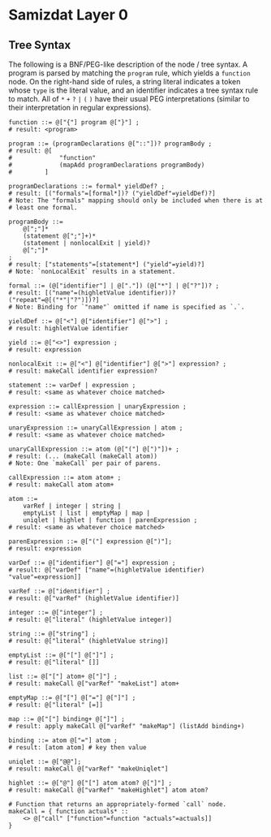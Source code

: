 Samizdat Layer 0
================

Tree Syntax
-----------

The following is a BNF/PEG-like description of the node / tree syntax.
A program is parsed by matching the `program` rule, which yields a
`function` node. On the right-hand side of rules, a string literal
indicates a token whose `type` is the literal value, and an identifier
indicates a tree syntax rule to match. All of `*` `+` `?` `|` `(` `)` have
their usual PEG interpretations (similar to their interpretation in
regular expressions).

```
function ::= @["{"] program @["}"] ;
# result: <program>

program ::= (programDeclarations @["::"])? programBody ;
# result: @[
#             "function"
#             (mapAdd programDeclarations programBody)
#         ]

programDeclarations ::= formal* yieldDef? ;
# result: [("formals"=[formal*])? ("yieldDef"=yieldDef)?]
# Note: The "formals" mapping should only be included when there is at
# least one formal.

programBody ::=
    @[";"]*
    (statement @[";"]+)*
    (statement | nonlocalExit | yield)?
    @[";"]*
;
# result: ["statements"=[statement*] ("yield"=yield)?]
# Note: `nonLocalExit` results in a statement.

formal ::= (@["identifier"] | @["."]) (@["*"] | @["?"])? ;
# result: [("name"=(highletValue identifier))? ("repeat"=@[("*"|"?")])?]
# Note: Binding for `"name"` omitted if name is specified as `.`.

yieldDef ::= @["<"] @["identifier"] @[">"] ;
# result: highletValue identifier

yield ::= @["<>"] expression ;
# result: expression

nonlocalExit ::= @["<"] @["identifier"] @[">"] expression? ;
# result: makeCall identifier expression?

statement ::= varDef | expression ;
# result: <same as whatever choice matched>

expression ::= callExpression | unaryExpression ;
# result: <same as whatever choice matched>

unaryExpression ::= unaryCallExpression | atom ;
# result: <same as whatever choice matched>

unaryCallExpression ::= atom (@["("] @[")"])+ ;
# result: (... (makeCall (makeCall atom))
# Note: One `makeCall` per pair of parens.

callExpression ::= atom atom+ ;
# result: makeCall atom atom+

atom ::=
    varRef | integer | string |
    emptyList | list | emptyMap | map |
    uniqlet | highlet | function | parenExpression ;
# result: <same as whatever choice matched>

parenExpression ::= @["("] expression @[")"];
# result: expression

varDef ::= @["identifier"] @["="] expression ;
# result: @["varDef" ["name"=(highletValue identifier) "value"=expression]]

varRef ::= @["identifier"] ;
# result: @["varRef" (highletValue identifier)]

integer ::= @["integer"] ;
# result: @["literal" (highletValue integer)]

string ::= @["string"] ;
# result: @["literal" (highletValue string)]

emptyList ::= @["["] @["]"] ;
# result: @["literal" []]

list ::= @["["] atom+ @["]"] ;
# result: makeCall @["varRef" "makeList"] atom+

emptyMap ::= @["["] @["="] @["]"] ;
# result: @["literal" [=]]

map ::= @["["] binding+ @["]"] ;
# result: apply makeCall @["varRef" "makeMap"] (listAdd binding+)

binding ::= atom @["="] atom ;
# result: [atom atom] # key then value

uniqlet ::= @["@@"];
# result: makeCall @["varRef" "makeUniqlet"]

highlet ::= @["@"] @["["] atom atom? @["]"] ;
# result: makeCall @["varRef" "makeHighlet"] atom atom?

# Function that returns an appropriately-formed `call` node.
makeCall = { function actuals* ::
    <> @["call" ["function"=function "actuals"=actuals]]
}
```
